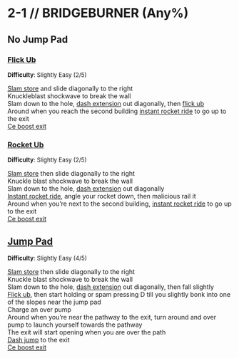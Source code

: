 # 2-1 // BRIDGEBURNER (Any%)


## No Jump Pad

### [Flick Ub]()
<font size="2">
    <b>Difficulty</b>: Slightly Easy (2/5)
</font> <br/> 

[Slam store](/speedrun-tech.md#slam-store) and slide diagonally to the right <br/>
Knuckleblast shockwave to break the wall <br/>
Slam down to the hole, [dash extension](/speedrun-tech.md#dash-extension) out diagonally, then [flick ub](/speedrun-tech.md#flick-ub) <br/>
Around when you reach the second building [instant rocket ride](/speedrun-tech.md#instant-rocket-ride) to go up to the exit <br/>
[Ce boost exit](/speedrun-tech.md#ce-boost-exit) <br/>

### [Rocket Ub]()
<font size="2">
    <b>Difficulty</b>: Slightly Easy (2/5)
</font> <br/> 

[Slam store](/speedrun-tech.md#slam-store) then slide diagonally to the right <br/>
Knuckle blast shockwave to break the wall <br/>
Slam down to the hole, [dash extension](/speedrun-tech.md#dash-extension) out diagonally <br/>
[Instant rocket ride](/speedrun-tech.md#instant-rocket-ride), angle your rocket down, then malicious rail it <br/>
Around when you’re next to the second building, [instant rocket ride](/speedrun-tech.md#instant-rocket-ride) to go up to the exit <br/>
[Ce boost exit](/speedrun-tech.md#ce-boost-exit)


## [Jump Pad]()
<font size="2">
    <b>Difficulty</b>: Slightly Easy (4/5)
</font> <br/> 

[Slam store](/speedrun-tech.md#slam-store) then slide diagonally to the right <br/>
Knuckle blast shockwave to break the wall <br/>
Slam down to the hole, [dash extension](/speedrun-tech.md#dash-extension) out diagonally, then fall slightly <br/>
[Flick ub](/speedrun-tech.md#flick-ub), then start holding or spam pressing D till you slightly bonk into one of the slopes near the jump pad <br/>
Charge an over pump <br/>
Around when you’re near the pathway to the exit, turn around and over pump to launch yourself towards the pathway <br/>
The exit will start opening when you are over the path <br/>
[Dash jump](/speedrun-tech.md#dash-jump) to the exit <br/>
[Ce boost exit](/speedrun-tech.md#ce-boost-exit)
